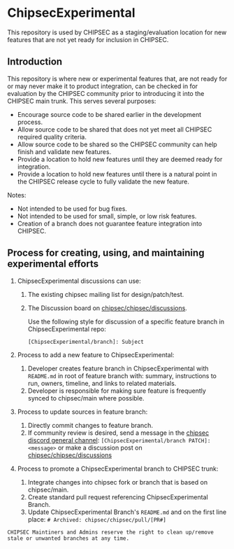 # ChipsecExperimental

This repository is used by CHIPSEC as a staging/evaluation location for new features that are not yet ready for inclusion in CHIPSEC.

## Introduction

This repository is where new or experimental features that, are not ready for or may never make it to product 
integration, can be checked in for evaluation by the CHIPSEC community prior to introducing it into the CHIPSEC main trunk.  This serves several purposes:

* Encourage source code to be shared earlier in the development process.
* Allow source code to be shared that does not yet meet all CHIPSEC required quality criteria.
* Allow source code to be shared so the CHIPSEC community can help finish and validate new features.
* Provide a location to hold new features until they are deemed ready for integration.
* Provide a location to hold new features until there is a natural point in the CHIPSEC release cycle to fully validate the new feature.

Notes:

* Not intended to be used for bug fixes.
* Not intended to be used for small, simple, or low risk features.
* Creation of a branch does not guarantee feature integration into CHIPSEC. 

## Process for creating, using, and maintaining experimental efforts

1) ChipsecExperimental discussions can use:
	1) The existing chipsec mailing list for design/patch/test.
	1) The Discussion board on [chipsec/chipsec/discussions](https://github.com/chipsec/chipsec/discussions).
	
		Use the following style for discussion of a specific feature branch in ChipsecExperimental repo:
    
		`[ChipsecExperimental/branch]: Subject`

1) Process to add a new feature to ChipsecExperimental:
	1) Developer creates feature branch in ChipsecExperimental with `README.md` in root of feature branch with: summary, instructions to run, owners, timeline, and links to related materials.
	1) Developer is responsible for making sure feature is frequently synced to chipsec/main where possible.


1) Process to update sources in feature branch:
	1) Directly commit changes to feature branch.
	1) If community review is desired, send a message in the [chipsec discord general channel](https://discord.gg/55pDAp2Kqc): `[ChipsecExperimental/branch PATCH]: <message>` or make a discussion post on [chipsec/chipsec/discussions](https://github.com/chipsec/chipsec/discussions)

1) Process to promote a ChipsecExperimental branch to CHIPSEC trunk:
	1) Integrate changes into chipsec fork or branch that is based on chipsec/main.
	1) Create standard pull request referencing ChipsecExperimental Branch.
	1) Update ChipsecExperimental Branch's `README.md` and on the first line place: ```# Archived: chipsec/chipsec/pull/[PR#]```
  
```
CHIPSEC Maintiners and Admins reserve the right to clean up/remove stale or unwanted branches at any time.
```
